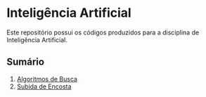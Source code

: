 # Inteligência Artificial 
 
 Este repositório possui os códigos produzidos para a disciplina de Inteligência Artificial.

 ## Sumário

 1. [Algoritmos de Busca](code/01_AlgoritmosDeBusca.ipynb)
 2. [Subida de Encosta](code/02_SubidaDeEncosta.ipynb)

 
